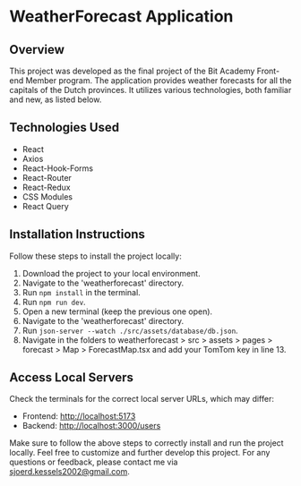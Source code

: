 # WeatherForecast Application

## Overview
This project was developed as the final project of the Bit Academy Front-end Member program. The application provides weather forecasts for all the capitals of the Dutch provinces. It utilizes various technologies, both familiar and new, as listed below.

## Technologies Used
- React
- Axios
- React-Hook-Forms
- React-Router
- React-Redux
- CSS Modules
- React Query

## Installation Instructions
Follow these steps to install the project locally:

1. Download the project to your local environment.
2. Navigate to the 'weatherforecast' directory.
3. Run `npm install` in the terminal.
4. Run `npm run dev`.
5. Open a new terminal (keep the previous one open).
6. Navigate to the 'weatherforecast' directory.
7. Run `json-server --watch ./src/assets/database/db.json`.
8. Navigate in the folders to weatherforecast > src > assets > pages > forecast > Map > ForecastMap.tsx and add your TomTom key in line 13.

## Access Local Servers
Check the terminals for the correct local server URLs, which may differ:

- Frontend: [http://localhost:5173](http://localhost:5173)
- Backend: [http://localhost:3000/users](http://localhost:3000/users)

Make sure to follow the above steps to correctly install and run the project locally. Feel free to customize and further develop this project. For any questions or feedback, please contact me via [sjoerd.kessels2002@gmail.com](sjoerd.kessels2002@gmail.com).
